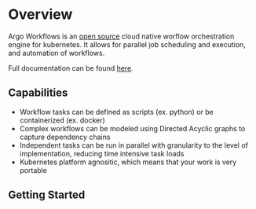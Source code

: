 # Overview 

Argo Workflows is an [open source](https://github.com/argoproj/argo-workflows)  cloud native worflow orchestration engine for kubernetes. It allows for parallel job scheduling and execution, and automation of workflows. 

Full documentation can be found [here](https://argoproj.github.io/argo-workflows/walk-through/). 

## Capabilities

- Workflow tasks can be defined as scripts (ex. python) or be containerized (ex. docker)
- Complex workflows can be modeled using Directed Acyclic graphs to capture dependency chains
- Independent tasks can be run in parallel with granularity to the level of implementation, reducing time intensive task loads
- Kubernetes platform agnositic, which means that your work is very portable

## Getting Started




